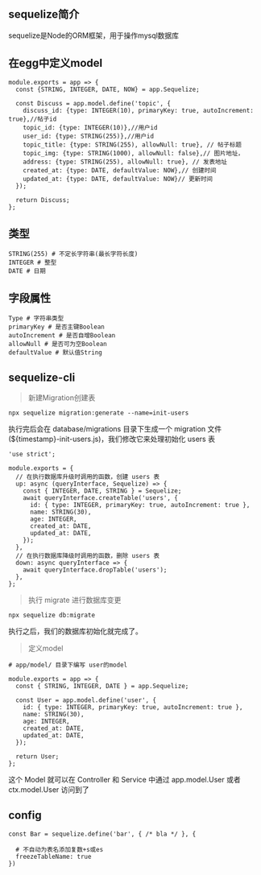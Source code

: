 ## sequelize简介

sequelize是Node的ORM框架，用于操作mysql数据库


<div><!-- more--></div>

## 在egg中定义model


```
module.exports = app => {
  const {STRING, INTEGER, DATE, NOW} = app.Sequelize;

  const Discuss = app.model.define('topic', {
    discuss_id: {type: INTEGER(10), primaryKey: true, autoIncrement: true},//帖子id
    topic_id: {type: INTEGER(10)},//用户id
    user_id: {type: STRING(255)},//用户id
    topic_title: {type: STRING(255), allowNull: true}, // 帖子标题
    topic_img: {type: STRING(1000), allowNull: false},// 图片地址，
    address: {type: STRING(255), allowNull: true}, // 发表地址
    created_at: {type: DATE, defaultValue: NOW},// 创建时间
    updated_at: {type: DATE, defaultValue: NOW}// 更新时间
  });

  return Discuss;
};
```

## 类型


```
STRING(255) # 不定长字符串(最长字符长度)
INTEGER # 整型
DATE # 日期
```

## 字段属性


```
Type # 字符串类型
primaryKey # 是否主键Boolean
autoIncrement # 是否自增Boolean
allowNull # 是否可为空Boolean  
defaultValue # 默认值String
```


## sequelize-cli

> 新建Migration创建表

`npx sequelize migration:generate --name=init-users`

执行完后会在 database/migrations 目录下生成一个 migration 文件(${timestamp}-init-users.js)，我们修改它来处理初始化 users 表


```
'use strict';

module.exports = {
  // 在执行数据库升级时调用的函数，创建 users 表
  up: async (queryInterface, Sequelize) => {
    const { INTEGER, DATE, STRING } = Sequelize;
    await queryInterface.createTable('users', {
      id: { type: INTEGER, primaryKey: true, autoIncrement: true },
      name: STRING(30),
      age: INTEGER,
      created_at: DATE,
      updated_at: DATE,
    });
  },
  // 在执行数据库降级时调用的函数，删除 users 表
  down: async queryInterface => {
    await queryInterface.dropTable('users');
  },
};
```

> 执行 migrate 进行数据库变更

`npx sequelize db:migrate`

执行之后，我们的数据库初始化就完成了。

> 定义model


```
# app/model/ 目录下编写 user的model

module.exports = app => {
  const { STRING, INTEGER, DATE } = app.Sequelize;

  const User = app.model.define('user', {
    id: { type: INTEGER, primaryKey: true, autoIncrement: true },
    name: STRING(30),
    age: INTEGER,
    created_at: DATE,
    updated_at: DATE,
  });

  return User;
};
```

这个 Model 就可以在 Controller 和 Service 中通过 app.model.User 或者 ctx.model.User 访问到了

## config


```
const Bar = sequelize.define('bar', { /* bla */ }, {
 
  # 不自动为表名添加复数+s或es
  freezeTableName: true
})
```



